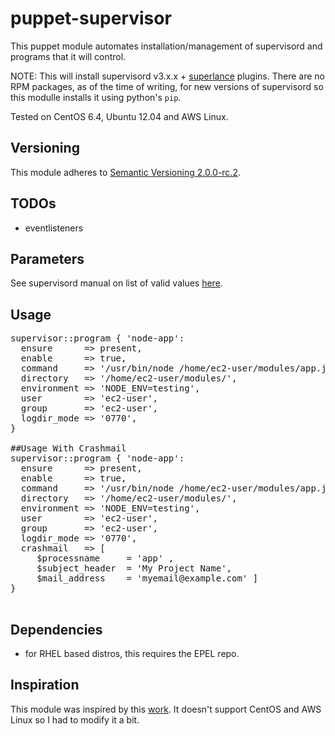 # puppet-supervisor

This puppet module automates installation/management of supervisord and programs that it will control.

NOTE: This will install supervisord v3.x.x + [superlance](https://github.com/Supervisor/superlance/blob/master/docs/index.rst) plugins. There are no RPM packages, as of the time of writing, for new versions of supervisord so this modulle installs it using python's `pip`.

Tested on CentOS 6.4, Ubuntu 12.04 and AWS Linux.

## Versioning

This module adheres to [Semantic Versioning 2.0.0-rc.2](http://semver.org/).

## TODOs
  * eventlisteners

## Parameters

See supervisord manual on list of valid values [here](http://supervisord.org/configuration.html#program-x-section-settings).

## Usage
<pre>
supervisor::program { 'node-app':
  ensure      => present,
  enable      => true,
  command     => '/usr/bin/node /home/ec2-user/modules/app.js',
  directory   => '/home/ec2-user/modules/',
  environment => 'NODE_ENV=testing',
  user        => 'ec2-user',
  group       => 'ec2-user',
  logdir_mode => '0770',
}

##Usage With Crashmail
supervisor::program { 'node-app':
  ensure      => present,
  enable      => true,
  command     => '/usr/bin/node /home/ec2-user/modules/app.js',
  directory   => '/home/ec2-user/modules/',
  environment => 'NODE_ENV=testing',
  user        => 'ec2-user',
  group       => 'ec2-user',
  logdir_mode => '0770',
  crashmail   => [
     $processname     = 'app' ,
     $subject_header  = 'My Project Name',
     $mail_address    = 'myemail@example.com' ]
}

</pre>

## Dependencies
  * for RHEL based distros, this requires the EPEL repo.

## Inspiration

This module was inspired by this [work](https://github.com/plathrop/puppet-module-supervisor). It doesn't support CentOS and AWS Linux so I had to modify it a bit.
